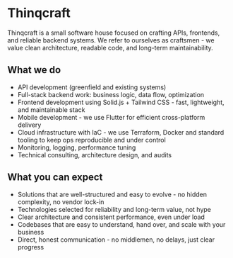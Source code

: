 # Thinqcraft

Thinqcraft is a small software house focused on crafting APIs, frontends, and reliable backend systems.
We refer to ourselves as craftsmen - we value clean architecture, readable code, and long-term maintainability.


## What we do

* API development (greenfield and existing systems)
* Full-stack backend work: business logic, data flow, optimization
* Frontend development using Solid.js + Tailwind CSS - fast, lightweight, and maintainable stack
* Mobile development - we use Flutter for efficient cross-platform delivery
* Cloud infrastructure with IaC - we use Terraform, Docker and standard tooling to keep ops reproducible and under control
* Monitoring, logging, performance tuning
* Technical consulting, architecture design, and audits


## What you can expect

* Solutions that are well-structured and easy to evolve - no hidden complexity, no vendor lock-in
* Technologies selected for reliability and long-term value, not hype
* Clear architecture and consistent performance, even under load
* Codebases that are easy to understand, hand over, and scale with your business
* Direct, honest communication - no middlemen, no delays, just clear progress
